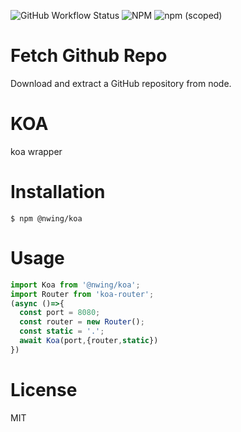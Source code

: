 ![GitHub Workflow Status](https://img.shields.io/github/workflow/status/NimbleWing/koa/CI?style=plastic)
![NPM](https://img.shields.io/npm/l/@nwing/koa?style=plastic)
![npm (scoped)](https://img.shields.io/npm/v/@nwing/koa)
# Fetch Github Repo
Download and extract a GitHub repository from node.
# KOA
koa wrapper

# Installation

```shell
$ npm @nwing/koa
```

# Usage
```javascript
import Koa from '@nwing/koa';
import Router from 'koa-router';
(async ()=>{
  const port = 8080;
  const router = new Router();
  const static = '.';
  await Koa(port,{router,static})
})
```
# License

MIT

